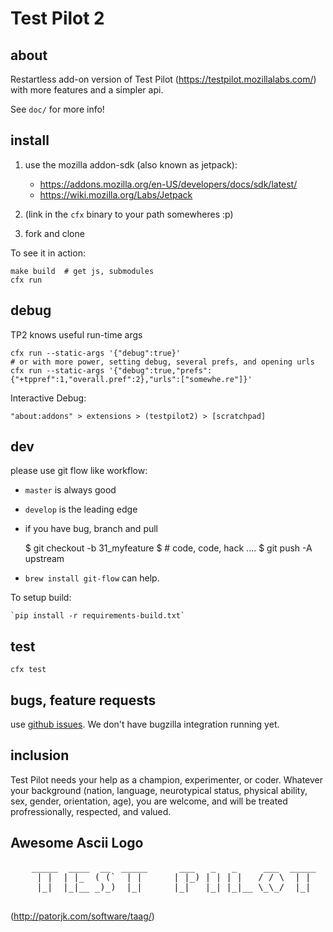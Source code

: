 # Test Pilot 2 #

## about ##

Restartless add-on version of Test Pilot (https://testpilot.mozillalabs.com/)
with more features and a simpler api.

See `doc/` for more info!

## install ##

1. use the mozilla addon-sdk (also known as jetpack):

   * https://addons.mozilla.org/en-US/developers/docs/sdk/latest/
   * https://wiki.mozilla.org/Labs/Jetpack

2. (link in the `cfx` binary to your path somewheres :p)
3. fork and clone

To see it in action:

    make build  # get js, submodules
    cfx run

## debug ##

TP2 knows useful run-time args

    cfx run --static-args '{"debug":true}'
    # or with more power, setting debug, several prefs, and opening urls
    cfx run --static-args '{"debug":true,"prefs": {"+tppref":1,"overall.pref":2},"urls":["somewhe.re"]}'

Interactive Debug:

    "about:addons" > extensions > (testpilot2) > [scratchpad]


## dev ##

please use git flow like workflow:

* `master` is always good
* `develop` is the leading edge
* if you have bug, branch and pull

  $ git checkout -b 31_myfeature
  $ # code, code, hack ....
  $ git push -A upstream

* `brew install git-flow` can help.

To setup build:

    `pip install -r requirements-build.txt`

## test ##

    cfx test

## bugs, feature requests ##

use <a href="https://github.com/mozilla/testpilot2/issues">github issues</a>.  We don't have bugzilla integration running yet.

## inclusion ##

Test Pilot needs your help as a champion, experimenter, or coder.
Whatever your background (nation, language, neurotypical status, physical
ability, sex, gender, orientation, age), you are welcome, and will be
treated profressionally, respected, and valued.

## Awesome Ascii Logo ##

<pre>
    _____  ____  __  _____      ___   _   _     ___  _____     ___
     | |  | |_  ( (`  | |      | |_) | | | |   / / \  | |       ) )
     |_|  |_|__ _)_)  |_|      |_|   |_| |_|__ \_\_/  |_|      /_/_

</pre>

(http://patorjk.com/software/taag/)



